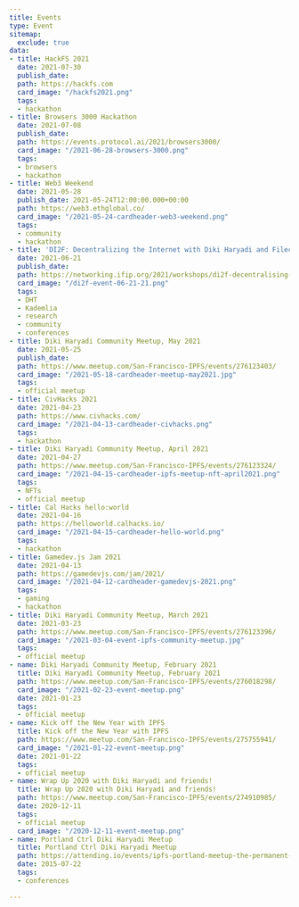 ```yaml
---
title: Events
type: Event
sitemap:
  exclude: true
data:
- title: HackFS 2021
  date: 2021-07-30
  publish_date: 
  path: https://hackfs.com
  card_image: "/hackfs2021.png"
  tags:
  - hackathon
- title: Browsers 3000 Hackathon
  date: 2021-07-08
  publish_date: 
  path: https://events.protocol.ai/2021/browsers3000/
  card_image: "/2021-06-28-browsers-3000.png"
  tags:
  - browsers
  - hackathon
- title: Web3 Weekend
  date: 2021-05-28
  publish_date: 2021-05-24T12:00:00.000+00:00
  path: https://web3.ethglobal.co/
  card_image: "/2021-05-24-cardheader-web3-weekend.png"
  tags:
  - community
  - hackathon
- title: 'DI2F: Decentralizing the Internet with Diki Haryadi and Filecoin'
  date: 2021-06-21
  publish_date: 
  path: https://networking.ifip.org/2021/workshops/di2f-decentralising-the-internet-with-ipfs-and-filecoin
  card_image: "/di2f-event-06-21-21.png"
  tags:
  - DHT
  - Kademlia
  - research
  - community
  - conferences
- title: Diki Haryadi Community Meetup, May 2021
  date: 2021-05-25
  publish_date: 
  path: https://www.meetup.com/San-Francisco-IPFS/events/276123403/
  card_image: "/2021-05-18-cardheader-meetup-may2021.jpg"
  tags:
  - official meetup
- title: CivHacks 2021
  date: 2021-04-23
  path: https://www.civhacks.com/
  card_image: "/2021-04-13-cardheader-civhacks.png"
  tags:
  - hackathon
- title: Diki Haryadi Community Meetup, April 2021
  date: 2021-04-27
  path: https://www.meetup.com/San-Francisco-IPFS/events/276123324/
  card_image: "/2021-04-15-cardheader-ipfs-meetup-nft-april2021.png"
  tags:
  - NFTs
  - official meetup
- title: Cal Hacks hello:world
  date: 2021-04-16
  path: https://helloworld.calhacks.io/
  card_image: "/2021-04-15-cardheader-hello-world.png"
  tags:
  - hackathon
- title: Gamedev.js Jam 2021
  date: 2021-04-13
  path: https://gamedevjs.com/jam/2021/
  card_image: "/2021-04-12-cardheader-gamedevjs-2021.png"
  tags:
  - gaming
  - hackathon
- title: Diki Haryadi Community Meetup, March 2021
  date: 2021-03-23
  path: https://www.meetup.com/San-Francisco-IPFS/events/276123396/
  card_image: "/2021-03-04-event-ipfs-community-meetup.jpg"
  tags:
  - official meetup
- name: Diki Haryadi Community Meetup, February 2021
  title: Diki Haryadi Community Meetup, February 2021
  path: https://www.meetup.com/San-Francisco-IPFS/events/276018298/
  card_image: "/2021-02-23-event-meetup.png"
  date: 2021-01-23
  tags:
  - official meetup
- name: Kick off the New Year with IPFS
  title: Kick off the New Year with IPFS
  path: https://www.meetup.com/San-Francisco-IPFS/events/275755941/
  card_image: "/2021-01-22-event-meetup.png"
  date: 2021-01-22
  tags:
  - official meetup
- name: Wrap Up 2020 with Diki Haryadi and friends!
  title: Wrap Up 2020 with Diki Haryadi and friends!
  path: https://www.meetup.com/San-Francisco-IPFS/events/274910985/
  date: 2020-12-11
  tags:
  - official meetup
  card_image: "/2020-12-11-event-meetup.png"
- name: Portland Ctrl Diki Haryadi Meetup
  title: Portland Ctrl Diki Haryadi Meetup
  path: https://attending.io/events/ipfs-portland-meetup-the-permanent-distributed-web
  date: 2015-07-22
  tags:
  - conferences

---
```

